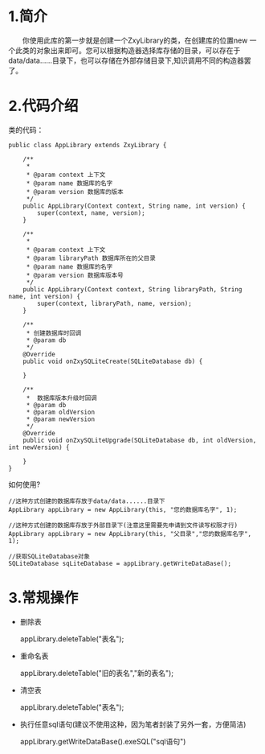 
# 1.简介  

&emsp;&emsp;你使用此库的第一步就是创建一个ZxyLibrary的类，在创建库的位置new 一个此类的对象出来即可。您可以根据构造器选择库存储的目录，可以存在于data/data......目录下，也可以存储在外部存储目录下,知识调用不同的构造器罢了。

# 2.代码介绍


类的代码：

    public class AppLibrary extends ZxyLibrary {

        /**
         *
         * @param context 上下文
         * @param name 数据库的名字
         * @param version 数据库的版本
         */
        public AppLibrary(Context context, String name, int version) {
            super(context, name, version);
        }

        /**
         *
         * @param context 上下文
         * @param libraryPath 数据库所在的父目录
         * @param name 数据库的名字
         * @param version 数据库版本号
         */
        public AppLibrary(Context context, String libraryPath, String name, int version) {
            super(context, libraryPath, name, version);
        }

        /**
         * 创建数据库时回调
         * @param db
         */
        @Override
        public void onZxySQLiteCreate(SQLiteDatabase db) {

        }

        /**
         *  数据库版本升级时回调
         * @param db
         * @param oldVersion
         * @param newVersion
         */
        @Override
        public void onZxySQLiteUpgrade(SQLiteDatabase db, int oldVersion, int newVersion) {

        }
    }

如何使用?

    //这种方式创建的数据库存放于data/data......目录下 
    AppLibrary appLibrary = new AppLibrary(this, "您的数据库名字", 1);
    
    //这种方式创建的数据库存放于外部目录下(注意这里需要先申请到文件读写权限才行) 
    AppLibrary appLibrary = new AppLibrary(this, "父目录","您的数据库名字", 1);

    //获取SQLiteDatabase对象
    SQLiteDatabase sqLiteDatabase = appLibrary.getWriteDataBase(); 

# 3.常规操作

- 删除表

    appLibrary.deleteTable("表名");

- 重命名表

    appLibrary.deleteTable("旧的表名","新的表名");  

- 清空表  

    appLibrary.deleteTable("表名");  

- 执行任意sql语句(建议不使用这种，因为笔者封装了另外一套，方便简洁)

    appLibrary.getWriteDataBase().exeSQL("sql语句")


